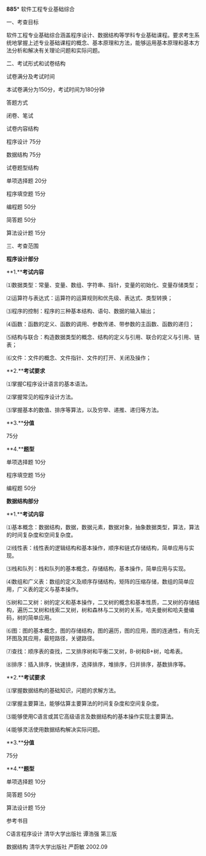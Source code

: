             

**885*** 软件工程专业基础综合

一、考查目标

软件工程专业基础综合涵盖程序设计、数据结构等学科专业基础课程。要求考生系统地掌握上述专业基础课程的概念、基本原理和方法，能够运用基本原理和基本方法分析和解决有关理论问题和实际问题。

二、考试形式和试卷结构

试卷满分及考试时间

本试卷满分为150分，考试时间为180分钟

答题方式

闭卷、笔试

试卷内容结构

程序设计 75分

数据结构 75分

试卷题型结构

单项选择题 20分

程序填空题 15分

编程题 50分

简答题 50分

算法设计题 15分

三、考查范围

**程序设计部分**

**1.****考试内容**

⑴数据类型：常量、变量、数组、字符串、指针，变量的初始化、变量存储类型；

⑵运算符与表达式：运算符的运算规则和优先级、表达式、类型转换；

⑶程序的控制：程序的三种基本结构、语句、数据的输入输出；

⑷函数：函数的定义、函数的调用、参数传递、带参数的主函数、函数的递归；

⑸结构与联合：构造数据类型的概念、结构的定义与引用、联合的定义与引用、链表；

⑹文件：文件的概念、文件指针、文件的打开、关闭及操作；

**2.****考试要求**

⑴掌握C程序设计语言的基本语法。

⑵掌握常见的程序设计方法。

⑶掌握基本的数值、排序等算法，以及穷举、递推、递归等方法。

**3.****分值**

75分

**4.****题型**

单项选择题 10分

程序填空题 15分

编程题 50分

**数据结构部分**

**1.****考试内容**

⑴基本概念：数据结构，数据，数据元素，数据对象，抽象数据类型，算法，算法的时间复杂度和空间复杂度。

⑵线性表：线性表的逻辑结构和基本操作，顺序和链式存储结构，简单应用与实现。

⑶栈和队列：栈和队列的基本概念，存储结构，基本操作，简单应用与实现。

⑷数组和广义表：数组的定义及顺序存储结构，矩阵的压缩存储，数组的简单应用，广义表的定义与基本操作。

⑸树和二叉树：树的定义和基本操作，二叉树的概念和基本性质，二叉树的存储结构，遍历二叉树和线索二叉树，树和森林与二叉树的关系，哈夫曼树和哈夫曼编码，树的简单应用。

⑹图：图的基本概念，图的存储结构，图的遍历，图的应用，图的连通性，有向无环图及其应用，最短路径，关键路径。

⑺查找：顺序表的查找，二叉排序树和平衡二叉树，B-树和B+树，哈希表。

⑻排序：插入排序，快速排序，选择排序，堆排序，归并排序，基数排序等。

**2.****考试要求**

⑴掌握数据结构的基础知识，问题的求解方法。

⑵掌握主要算法，能够估算主要算法的时间复杂度和空间复杂度。

⑶能够使用C语言或其它高级语言及数据结构的基本操作实现主要算法。

⑷能够灵活使用数据结构解决实际问题。

**3.****分值**

75分

**4.****题型**

单项选择题 10分

简答题 50分

算法设计题 15分

参考书目

C语言程序设计 清华大学出版社 谭浩强 第三版

数据结构 清华大学出版社 严蔚敏 2002.09